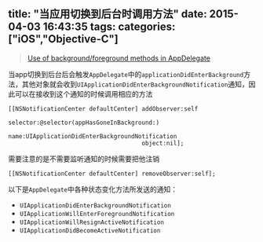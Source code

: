 title: "当应用切换到后台时调用方法"
date: 2015-04-03 16:43:35
tags:
categories: ["iOS","Objective-C"]
---

> [Use of background/foreground methods in AppDelegate](http://stackoverflow.com/questions/4846822/use-of-background-foreground-methods-in-appdelegate)

当app切换到后台后会触发`AppDelegate`中的`applicationDidEnterBackground`方法，其他对象就会收到`UIApplicationDidEnterBackgroundNotification`通知，因此可以在接收到这个通知的时候调用相应的方法
```objc
[[NSNotificationCenter defaultCenter] addObserver:self
                                      selector:@selector(appHasGoneInBackground:)
                                      name:UIApplicationDidEnterBackgroundNotification
                                      object:nil];
```

需要注意的是不需要监听通知的时候需要把他注销
```objc
[[NSNotificationCenter defaultCenter] removeObserver:self];
```
以下是`AppDelegate`中各种状态变化方法所发送的通知：
- `UIApplicationDidEnterBackgroundNotification`
- `UIApplicationWillEnterForegroundNotification`
- `UIApplicationWillResignActiveNotification`
- `UIApplicationDidBecomeActiveNotification`
